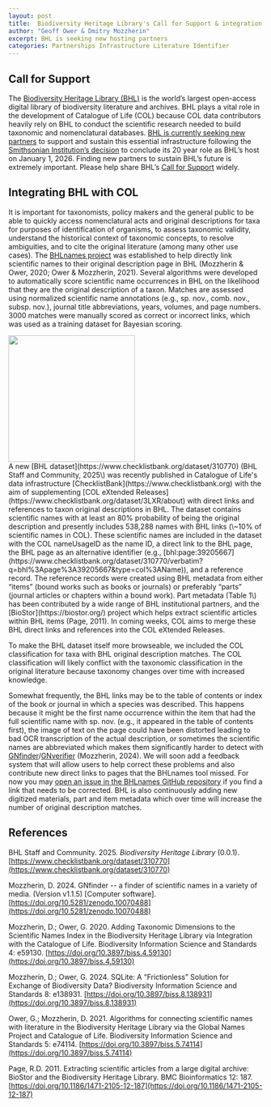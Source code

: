 ```yaml
---
layout: post
title:  Biodiversity Heritage Library's Call for Support & integration with COL
author: "Geoff Ower & Dmitry Mozzherin"
excerpt: BHL is seeking new hosting partners
categories: Partnerships Infrastructure Literature Identifier
---
```


## Call for Support

The [Biodiversity Heritage Library (BHL)](https://www.biodiversitylibrary.org) is the world’s largest open-access digital library of biodiversity literature and archives. BHL plays a vital role in the development of Catalogue of Life (COL) because COL data contributors heavily rely on BHL to conduct the scientific research needed to build taxonomic and nomenclatural databases. [BHL is currently seeking new partners](https://blog.biodiversitylibrary.org/2025/06/transition-update-2-call-for-support-now-open.html) to support and sustain this essential infrastructure following the [Smithsonian Institution’s decision](https://blog.biodiversitylibrary.org/2025/04/new-future-for-bhl.html) to conclude its 20 year role as BHL’s host on January 1, 2026\. Finding new partners to sustain BHL’s future is extremely important. Please help share BHL’s [Call for Support](https://about.biodiversitylibrary.org/call-for-support/) widely.

## Integrating BHL with COL

It is important for taxonomists, policy makers and the general public to be able to quickly access nomenclatural acts and original descriptions for taxa for purposes of identification of organisms, to assess taxonomic validity, understand the historical context of taxonomic concepts, to resolve ambiguities, and to cite the original literature (among many other use cases). The [BHLnames project](https://github.com/gnames/bhlnames) was established to help directly link scientific names to their original description page in BHL (Mozzherin & Ower, 2020; Ower & Mozzherin, 2021). Several algorithms were developed to automatically score scientific name occurrences in BHL on the likelihood that they are the original description of a taxon. Matches are assessed using normalized scientific name annotations (e.g., sp. nov., comb. nov., subsp. nov.), journal title abbreviations, years, volumes, and page numbers. 3000 matches were manually scored as correct or incorrect links, which was used as a training dataset for Bayesian scoring.

<div class="right"><a href="https://about.biodiversitylibrary.org/call-for-support/" target="_new"><img src="https://github.com/user-attachments/assets/99fce041-ff97-46ff-829d-57ab08dbb3d9" width="250"/></a></div>
A new [BHL dataset](https://www.checklistbank.org/dataset/310770) (BHL Staff and Community, 2025\) was recently published in Catalogue of Life's data infrastructure [ChecklistBank](https://www.checklistbank.org) with the aim of supplementing [COL eXtended Releases](https://www.checklistbank.org/dataset/3LXR/about) with direct links and references to taxon original descriptions in BHL. The dataset contains scientific names with at least an 80% probability of being the original description and presently includes 538,288 names with BHL links (\~10% of scientific names in COL). These scientific names are included in the dataset with the COL nameUsageID as the name ID, a direct link to the BHL page, the BHL page as an alternative identifier (e.g., [bhl:page:39205667](https://www.checklistbank.org/dataset/310770/verbatim?q=bhl%3Apage%3A39205667&type=col%3AName)), and a reference record. The reference records were created using BHL metadata from either “items” (bound works such as books or journals) or preferably “parts” (journal articles or chapters within a bound work). Part metadata (Table 1\) has been contributed by a wide range of BHL institutional partners, and the [BioStor](https://biostor.org/) project which helps extract scientific articles within BHL items (Page, 2011). In coming weeks, COL aims to merge these BHL direct links and references into the COL eXtended Releases.

To make the BHL dataset itself more browseable, we included the COL classification for taxa with BHL original description matches. The COL classification will likely conflict with the taxonomic classification in the original literature because taxonomy changes over time with increased knowledge.

Somewhat frequently, the BHL links may be to the table of contents or index of the book or journal in which a species was described. This happens because it might be the first name occurrence within the item that had the full scientific name with sp. nov. (e.g., it appeared in the table of contents first), the image of text on the page could have been distorted leading to bad OCR transcription of the actual description, or sometimes the scientific names are abbreviated which makes them significantly harder to detect with [GNfinder](https://finder.globalnames.org)/[GNverifier](https://verifier.globalnames.org) (Mozzherin, 2024). We will soon add a feedback system that will allow users to help correct these problems and also contribute new direct links to pages that the BHLnames tool missed. For now you may [open an issue in the BHLnames GitHub repository](https://github.com/gnames/bhlnames/issues) if you find a link that needs to be corrected. BHL is also continuously adding new digitized materials, part and item metadata which over time will increase the number of original description matches.

## References

BHL Staff and Community. 2025\. *Biodiversity Heritage Library* (0.0.1). [https://www.checklistbank.org/dataset/310770](https://www.checklistbank.org/dataset/310770) 

Mozzherin, D. 2024\. GNfinder \-- a finder of scientific names in a variety of media. (Version v1.1.5) \[Computer software\]. [https://doi.org/10.5281/zenodo.10070488](https://doi.org/10.5281/zenodo.10070488) 

Mozzherin, D.; Ower, G. 2020\. Adding Taxonomic Dimensions to the Scientific Names Index in the Biodiversity Heritage Library via Integration with the Catalogue of Life. Biodiversity Information Science and Standards 4: e59130. [https://doi.org/10.3897/biss.4.59130](https://doi.org/10.3897/biss.4.59130)

Mozzherin, D.; Ower, G. 2024\. SQLite: A “Frictionless” Solution for Exchange of Biodiversity Data? Biodiversity Information Science and Standards 8: e138931. [https://doi.org/10.3897/biss.8.138931](https://doi.org/10.3897/biss.8.138931) 

Ower, G.; Mozzherin, D. 2021\. Algorithms for connecting scientific names with literature in the Biodiversity Heritage Library via the Global Names Project and Catalogue of Life.  Biodiversity Information Science and Standards 5: e74114. [https://doi.org/10.3897/biss.5.74114](https://doi.org/10.3897/biss.5.74114) 

Page, R.D. 2011\. Extracting scientific articles from a large digital archive: BioStor and the Biodiversity Heritage Library.     BMC Bioinformatics 12: 187\. [https://doi.org/10.1186/1471-2105-12-187](https://doi.org/10.1186/1471-2105-12-187)

